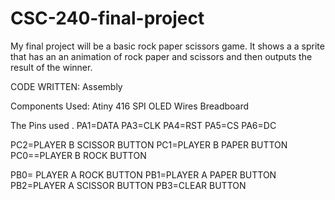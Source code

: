 # CSC-240-final-project


My final project will be a basic  rock paper scissors game. It shows a  a sprite that has an an animation of rock paper and scissors and then outputs the result of the winner.

CODE WRITTEN:
  Assembly 
  
Components Used:
  Atiny 416
  SPI OLED
  Wires 
  Breadboard


The Pins used . 
  PA1=DATA
  PA3=CLK
  PA4=RST
  PA5=CS
  PA6=DC
  
  PC2=PLAYER B  SCISSOR BUTTON 
  PC1=PLAYER B  PAPER BUTTON 
  PC0==PLAYER B  ROCK BUTTON 
  
  PB0= PLAYER A  ROCK BUTTON 
  PB1=PLAYER A  PAPER BUTTON 
  PB2=PLAYER A  SCISSOR BUTTON 
  PB3=CLEAR BUTTON 
  
